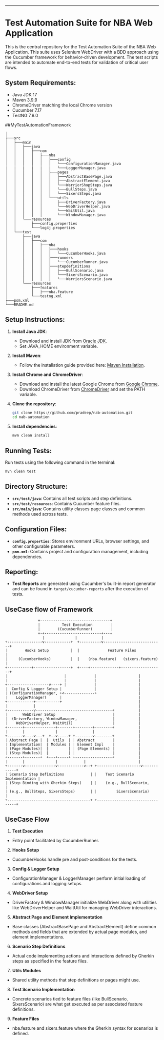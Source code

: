---
# Test Automation Suite for NBA Web Application

This is the central repository for the Test Automation Suite of the NBA Web Application. This suite uses Selenium WebDriver with a BDD approach using the Cucumber framework for behavior-driven development. The test scripts are intended to automate end-to-end tests for validation of critical user flows.

## System Requirements:
- Java JDK 17
- Maven 3.9.9
- ChromeDriver matching the local Chrome version
- Cucumber 7.17
- TestNG 7.9.0


##MyTestAutomationFramework
```
│
├───src
│   ├───main
│   │   ├───java
│   │   │   ├───com
│   │   │   │   ├───nba
│   │   │   │   │   ├───config
│   │   │   │   │   │   └───ConfigurationManager.java
|   |   |   |   |   |   └───LoggerManager.java
│   │   │   │   │   ├───pages
│   │   │   │   │   │   ├───AbstractBasePage.java
│   │   │   │   │   │   ├───AbstractElement.java
│   │   │   │   │   │   └───WarriorShopSteps.java
│   │   │   │   │   │   └───BullSteps.java
│   │   │   │   │   │   └───SixersSteps.java
│   │   │   │   │   └───utils
│   │   │   │   │       ├───DriverFactory.java
│   │   │   │   │       └───WebDriverHelper.java
│   │   │   │   │       └───WaitUtil.java
│   │   │   │   │       └───WindowManager.java
│   │   └───resources
│   │       ├───config.properties
│   │       └───log4j.properties
│   └───test
│       ├───java
│       │   ├───com
│       │   │   ├───nba
│       │   │   │   ├───hooks
│       │   │   │   │   └───CucumberHooks.java
│       │   │   │   ├───runners
│       │   │   │   │   └───CucumberRunner.java
│       │   │   │   ├───stepdefinitions
│       │   │   │   │   ├───BullScenario.java
│       │   │   │   │   └───SixersScenario.java
│       │   │   │   │   └───WarriorsScenario.java
│       └───resources
│           ├───features
│           │   ├───nba.feature
│           └───testng.xml
├───pom.xml
└───README.md
```

## Setup Instructions:
1. **Install Java JDK**:
   - Download and install JDK from [Oracle JDK](https://www.oracle.com/java/technologies/javase-downloads.html).
   - Set JAVA_HOME environment variable.

2. **Install Maven**:
   - Follow the installation guide provided here: [Maven Installation](https://maven.apache.org/install.html).

3. **Install Chrome and ChromeDriver**:
   - Download and install the latest Google Chrome from [Google Chrome](https://www.google.com/chrome/).
   - Download ChromeDriver from [ChromeDriver](https://sites.google.com/a/chromium.org/chromedriver/) and set the PATH variable.

4. **Clone the repository**:
   ```bash
   git clone https://github.com/pradeep/nab-automation.git
   cd nab-automation
   ```

5. **Install dependencies**:
   ```bash
   mvn clean install
   ```

## Running Tests:
Run tests using the following command in the terminal:
```bash
mvn clean test
```

## Directory Structure:
- **`src/test/java`**: Contains all test scripts and step definitions.
- **`src/test/resources`**: Contains Cucumber feature files.
- **`src/main/java`**: Contains utility classes page classes and common methods used across tests.

## Configuration Files:
- **`config.properties`**: Stores environment URLs, browser settings, and other configurable parameters.
- **`pom.xml`**: Contains project and configuration management, including dependencies.

## Reporting:
- **Test Reports** are generated using Cucumber's built-in report generator and can be found in `target/cucumber-reports` after the execution of tests.

## UseCase flow of Framework
```
               +--------------------------------+
               |          Test Execution        |
               |        (CucumberRunner)        |
               +-+--------------------------+---+
                 |              |           |
+----------------v------------+  +----------v---------------------------+
|        Hooks Setup          |  |             Feature Files            |
|     (CucumberHooks)         |  |    (nba.feature)   (sixers.feature)  |
+-----------+-----------------+  +----+-------------+-------------------+
|                          |             |                   |
|                          |             |                   |
+-------------------v----+ |             |                   |
|  Config & Logger Setup |               |                   |
| (ConfigurationManager, +<--------------+                   |
|    LoggerManager)      |                                   |
+------------+-----------+                                   |
|            |                                               |
+------------v-----------------------------------+           |
|       WebDriver Setup                          |           |
|  (DriverFactory, WindowManager,                |           |
|    WebDriverHelper, WaitUtil)                  |           |
+-------+--------------+-------+--------+--------+           |
|       |              |                |                    |
+-------v----v---+  +--v-----+ +--------v--------+           |
| Abstract Page |  |  Utils  | | Abstract        |           |
| Implementation|  | Modules | | Element Impl    |           |
| (Page Modules)|  |         | | (Page Elements) |           |
| (Step Modules)|  |         | |                 |           |
+-------+-------+  +---+-----+ +-----------------+           |
|       |              |            |                        |
+-------v--------------v------------v--+ +--------------------v------------+
| Scenario Step Definitions            | |    Test Scenario Implementation |
| (Step Binding with Gherkin Steps)    | |    (e.g., BullScenario,         |
| (e.g., BullSteps, SixersSteps)       | |         SixersScenario)         |
+--------------------------------------+ +---------------------------------+
```
## UseCase Flow

1. **Test Execution**
- Entry point facilitated by CucumberRunner.

2. **Hooks Setup**
- CucumberHooks handle pre and post-conditions for the tests.

3. **Config & Logger Setup**
- ConfigurationManager & LoggerManager perform initial loading of configurations and logging setups.

4. **WebDriver Setup**
- DriverFactory & WindowManager initialize WebDriver along with utilities like WebDriverHelper and WaitUtil for managing WebDriver interactions.

5. **Abstract Page and Element Implementation**
- Base classes (AbstractBasePage and AbstractElement) define common methods and fields that are extended by actual page modules, and element implementations.

6. **Scenario Step Definitions**
- Actual code implementing actions and interactions defined by Gherkin steps as specified in the feature files.

7. **Utils Modules**
- Shared utility methods that step definitions or pages might use.

8. **Test Scenario Implementation**
- Concrete scenarios tied to feature files (like BullScenario, SixersScenario) are what get executed as per associated feature definitions.

9. **Feature Files**
- nba.feature and sixers.feature where the Gherkin syntax for scenarios is defined.



